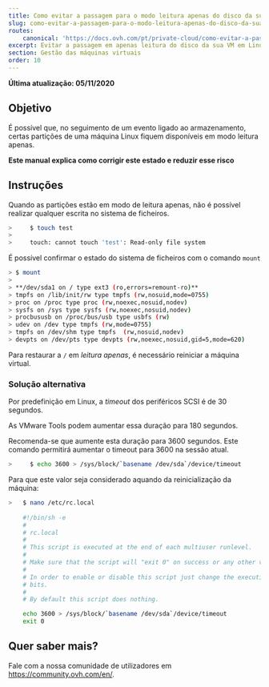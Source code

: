 ```yaml
---
title: Como evitar a passagem para o modo leitura apenas do disco da sua VM em Linux
slug: como-evitar-a-passagem-para-o-modo-leitura-apenas-do-disco-da-sua-VM-em-Linux
routes:
    canonical: 'https://docs.ovh.com/pt/private-cloud/como-evitar-a-passagem-para-o-modo-leitura-apenas-do-disco-da-sua-VM-em-Linux/'
excerpt: Evitar a passagem em apenas leitura do disco da sua VM em Linux
section: Gestão das máquinas virtuais
order: 10
---
```


**Última atualização: 05/11/2020**

## Objetivo

É possível que, no seguimento de um evento ligado ao armazenamento, certas partições de uma máquina Linux fiquem disponíveis em modo leitura apenas.

**Este manual explica como corrigir este estado e reduzir esse risco**


## Instruções

Quando as partições estão em modo de leitura apenas, não é possível realizar qualquer escrita no sistema de ficheiros.

```sh
>     $ touch test
>
>     touch: cannot touch 'test': Read-only file system
```

É possível confirmar o estado do sistema de ficheiros com o comando `mount`

```sh
> $ mount
>
> **/dev/sda1 on / type ext3 (ro,errors=remount-ro)**
> tmpfs on /lib/init/rw type tmpfs (rw,nosuid,mode=0755)
> proc on /proc type proc (rw,noexec,nosuid,nodev)
> sysfs on /sys type sysfs (rw,noexec,nosuid,nodev)
> procbususb on /proc/bus/usb type usbfs (rw)
> udev on /dev type tmpfs (rw,mode=0755)
> tmpfs on /dev/shm type tmpfs  (rw,nosuid,nodev)
> devpts on /dev/pts type devpts (rw,noexec,nosuid,gid=5,mode=620)
```

Para restaurar a `/` em *leitura apenas*, é necessário reiniciar a máquina virtual.

### Solução alternativa

Por predefinição em Linux, a *timeout* dos periféricos SCSI é de 30 segundos.

As VMware Tools podem aumentar essa duração para 180 segundos.

Recomenda-se que aumente esta duração para 3600 segundos. Este comando permitirá aumentar o timeout para 3600 na sessão atual.

```sh
>     $ echo 3600 > /sys/block/`basename /dev/sda`/device/timeout
```

Para que este valor seja considerado aquando da reinicialização da máquina:

```sh
>   $ nano /etc/rc.local 
	
	#!/bin/sh -e
	#
	# rc.local
	#
	# This script is executed at the end of each multiuser runlevel.
	#
	# Make sure that the script will "exit 0" on success or any other value on error.
	#
	# In order to enable or disable this script just change the execution
	# bits.
	#
	# By default this script does nothing.

	echo 3600 > /sys/block/`basename /dev/sda`/device/timeout
	exit 0
```

## Quer saber mais?

Fale com a nossa comunidade de utilizadores em <https://community.ovh.com/en/>.
